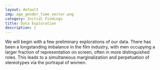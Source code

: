 ```yaml
---
layout: default
img: age_gender_time_vector.png
category: Initial Findings
title: Data Exploration
description: |
---
```


We will begin with a few preliminary explorations of our data. There has been a longstanding imbalance in the film industry, with men occupying a larger fraction of representation on screen, often in more distinguished roles. This leads to a simultaneous marginalization and perpetuation of stereotypes via the portrayal of women.
